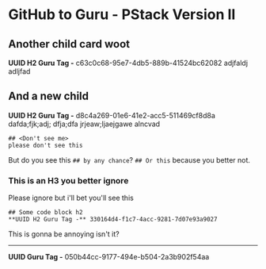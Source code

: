 # GitHub to Guru - PStack Version II

## Another child card woot
**UUID H2 Guru Tag -** c63c0c68-95e7-4db5-889b-41524bc62082
adjfaldj adljfad

## And a new child
**UUID H2 Guru Tag -** d8c4a269-01e6-41e2-acc5-511469cf8d8a
dafda;fjk;adj;
dfja;dfa
jrjeaw;ljaejgawe
alncvad
```
## <Don't see me>
please don't see this
```
But do you see this `## by any chance`?
`## Or this` because you better not.

### This is an H3 you better ignore
Please ignore
but i'll bet you'll see this
```
## Some code block h2
**UUID H2 Guru Tag -** 330164d4-f1c7-4acc-9281-7d07e93a9027
```

This is gonna be annoying isn't it?
***
**UUID Guru Tag -** 050b44cc-9177-494e-b504-2a3b902f54aa